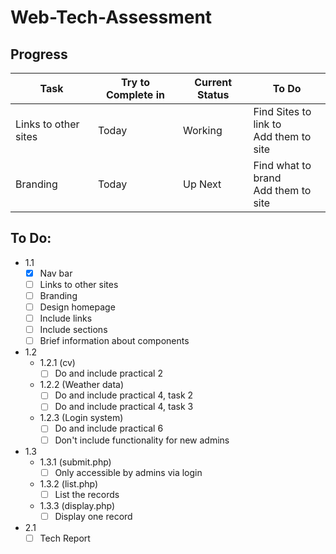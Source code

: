 # Web-Tech-Assessment

## Progress
| Task | Try to Complete in | Current Status | To Do | 
|------------|---------------|----------------|------------------------------------|
| Links to other sites| Today | Working | Find Sites to link to<br>Add them to site |
| Branding | Today | Up Next | Find what to brand<br>Add them to site |

## To Do:
- 1.1
    - [x] Nav bar
    - [ ] Links to other sites
    - [ ] Branding
    - [ ] Design homepage
    - [ ] Include links
    - [ ] Include sections
    - [ ] Brief information about components
- 1.2
    - 1.2.1 (cv)
        - [ ] Do and include practical 2
    - 1.2.2 (Weather data)
        - [ ] Do and include practical 4, task 2
        - [ ] Do and include practical 4, task 3
    - 1.2.3 (Login system)
        - [ ] Do and include practical 6
        - [ ] Don't include functionality for new admins
- 1.3
    - 1.3.1 (submit.php)
        - [ ] Only accessible by admins via login
    - 1.3.2 (list.php)
        - [ ] List the records
    - 1.3.3 (display.php)
        - [ ] Display one record
- 2.1
    - [ ] Tech Report
